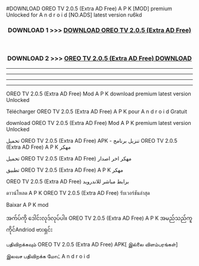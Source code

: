 #DOWNLOAD OREO TV  2.0.5 (Extra AD Free) A P K [MOD] premium Unlocked for A n d r o i d [NO.ADS] latest version ru6kd



<div align="center">

<h3>DOWNLOAD 1 >>> <a href="https://teeasianyam.web.app?sq=OREO TV  2.0.5 (Extra AD Free)">DOWNLOAD OREO TV  2.0.5 (Extra AD Free) </a></h3><br>

<h3>DOWNLOAD 2 >>> <a href="https://teeasianyam.web.app?sq=OREO TV  2.0.5 (Extra AD Free) ">OREO TV  2.0.5 (Extra AD Free)  DOWNLOAD </a></h3>

</div>


----------------------------------------------------------

----------------------------------------------------------

----------------------------------------------------------

----------------------------------------------------------


OREO TV  2.0.5 (Extra AD Free)  Mod A P K download premium latest version Unlocked

Télécharger OREO TV  2.0.5 (Extra AD Free)  A P K pour A n d r o i d Gratuit

download OREO TV  2.0.5 (Extra AD Free)  Mod A P K premium latest version Unlocked

تحميل OREO TV  2.0.5 (Extra AD Free)  APK - تنزيل برنامج OREO TV  2.0.5 (Extra AD Free)  A P K مهكر

تحميل OREO TV  2.0.5 (Extra AD Free)  مهكر اخر اصدار

تطبيق OREO TV  2.0.5 (Extra AD Free)  A P K مهكر

OREO TV  2.0.5 (Extra AD Free)  برابط مباشر للاندرويد

ดาวน์โหลด A P K OREO TV  2.0.5 (Extra AD Free)  รับเวอร์ชันล่าสุด

Baixar A P K mod

အက်ပ်ကို ဒေါင်းလုဒ်လုပ်ပါ။ OREO TV  2.0.5 (Extra AD Free)  A P K အမည်သည်ကူကိုင်Andriod ဗားရှင်း

பதிவிறக்கவும் OREO TV  2.0.5 (Extra AD Free)  APK[ இல்லை விளம்பரங்கள்] 
 
இலவச பதிவிறக்க மோட் A n d r o i d



